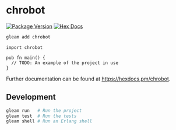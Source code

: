 # chrobot

[![Package Version](https://img.shields.io/hexpm/v/chrobot)](https://hex.pm/packages/chrobot)
[![Hex Docs](https://img.shields.io/badge/hex-docs-ffaff3)](https://hexdocs.pm/chrobot/)

```sh
gleam add chrobot
```
```gleam
import chrobot

pub fn main() {
  // TODO: An example of the project in use
}
```

Further documentation can be found at <https://hexdocs.pm/chrobot>.

## Development

```sh
gleam run   # Run the project
gleam test  # Run the tests
gleam shell # Run an Erlang shell
```
